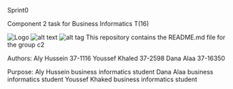 Sprint0

Component 2 task for Business Informatics T(16)

![Logo](/Users/User/Desktop/c2-675px.png)
![alt text](/Users/User/Desktop/c2-675px.png)
![alt tag](http://url/to/c2-675px.png)
This repository contains the README.md file for the group c2 

Authors:
Aly Hussein 37-1116
Youssef Khaled 37-2598
Dana Alaa 37-16350


Purpose:
Aly Hussein business informatics student 
Dana Alaa business informatics student 
Youssef Khaked business informatics student

 
